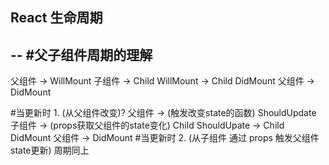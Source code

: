 ## React 生命周期
--
#父子组件周期的理解
--
父组件 -> WillMount
		子组件 -> Child WillMount
					-> Child DidMount
父组件 -> DidMount

#当更新时 1. (从父组件改变)?
父组件 	->  (触发改变state的函数)  ShouldUpdate
		子组件 	-> (props获取父组件的state变化)  Child ShouldUpate
						-> 															Child DidMount
父组件	-> 		DidMount
#当更新时 2. (从子组件 通过 props 触发父组件state更新) 周期同上

